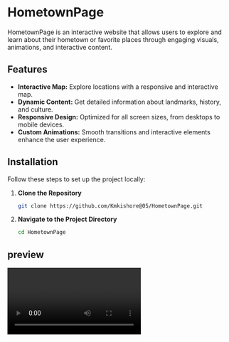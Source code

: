 # HometownPage

HometownPage is an interactive website that allows users to explore and learn about their hometown or favorite places through engaging visuals, animations, and interactive content.

## Features

- **Interactive Map:** Explore locations with a responsive and interactive map.
- **Dynamic Content:** Get detailed information about landmarks, history, and culture.
- **Responsive Design:** Optimized for all screen sizes, from desktops to mobile devices.
- **Custom Animations:** Smooth transitions and interactive elements enhance the user experience.

## Installation

Follow these steps to set up the project locally:

1. **Clone the Repository**
   ```bash
   git clone https://github.com/Kmkishore@05/HometownPage.git
   ```

2. **Navigate to the Project Directory**
   ```bash
   cd HometownPage
   ```
## preview
![Demo](SoloProject.mp4)









